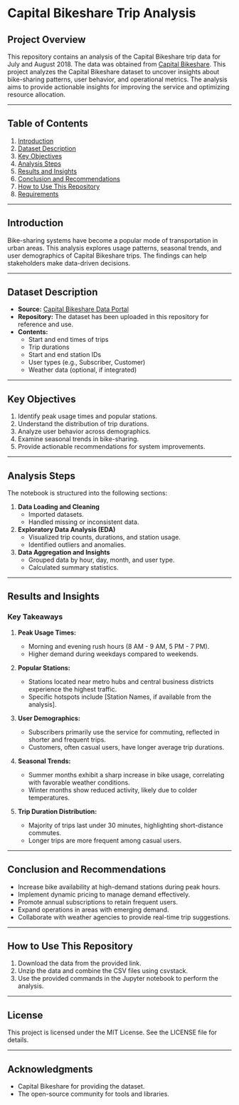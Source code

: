 # Capital Bikeshare Trip Analysis

## Project Overview
This repository contains an analysis of the Capital Bikeshare trip data for July and August 2018. The data was obtained from [Capital Bikeshare]([url](https://s3.amazonaws.com/capitalbikeshare-data/index.html)). This project analyzes the Capital Bikeshare dataset to uncover insights about bike-sharing patterns, user behavior, and operational metrics. The analysis aims to provide actionable insights for improving the service and optimizing resource allocation.

---

## Table of Contents
1. [Introduction](#introduction)
2. [Dataset Description](#dataset-description)
3. [Key Objectives](#key-objectives)
4. [Analysis Steps](#analysis-steps)
5. [Results and Insights](#results-and-insights)
6. [Conclusion and Recommendations](#conclusion-and-recommendations)
7. [How to Use This Repository](#how-to-use-this-repository)
8. [Requirements](#requirements)

---

## Introduction
Bike-sharing systems have become a popular mode of transportation in urban areas. This analysis explores usage patterns, seasonal trends, and user demographics of Capital Bikeshare trips. The findings can help stakeholders make data-driven decisions.

---

## Dataset Description
- **Source:** [Capital Bikeshare Data Portal](https://s3.amazonaws.com/capitalbikeshare-data/index.html)
- **Repository:** The dataset has been uploaded in this repository for reference and use.
- **Contents:**
  - Start and end times of trips
  - Trip durations
  - Start and end station IDs
  - User types (e.g., Subscriber, Customer)
  - Weather data (optional, if integrated)

---

## Key Objectives
1. Identify peak usage times and popular stations.
2. Understand the distribution of trip durations.
3. Analyze user behavior across demographics.
4. Examine seasonal trends in bike-sharing.
5. Provide actionable recommendations for system improvements.

---

## Analysis Steps
The notebook is structured into the following sections:
1. **Data Loading and Cleaning**
   - Imported datasets.
   - Handled missing or inconsistent data.
2. **Exploratory Data Analysis (EDA)**
   - Visualized trip counts, durations, and station usage.
   - Identified outliers and anomalies.
3. **Data Aggregation and Insights**
   - Grouped data by hour, day, month, and user type.
   - Calculated summary statistics.

---

## Results and Insights
### Key Takeaways
1. **Peak Usage Times:**
   - Morning and evening rush hours (8 AM - 9 AM, 5 PM - 7 PM).
   - Higher demand during weekdays compared to weekends.

2. **Popular Stations:**
   - Stations located near metro hubs and central business districts experience the highest traffic.
   - Specific hotspots include [Station Names, if available from the analysis].

3. **User Demographics:**
   - Subscribers primarily use the service for commuting, reflected in shorter and frequent trips.
   - Customers, often casual users, have longer average trip durations.

4. **Seasonal Trends:**
   - Summer months exhibit a sharp increase in bike usage, correlating with favorable weather conditions.
   - Winter months show reduced activity, likely due to colder temperatures.

5. **Trip Duration Distribution:**
   - Majority of trips last under 30 minutes, highlighting short-distance commutes.
   - Longer trips are more frequent among casual users.

---

## Conclusion and Recommendations
- Increase bike availability at high-demand stations during peak hours.
- Implement dynamic pricing to manage demand effectively.
- Promote annual subscriptions to retain frequent users.
- Expand operations in areas with emerging demand.
- Collaborate with weather agencies to provide real-time trip suggestions.

---

## How to Use This Repository

1. Download the data from the provided link.
2. Unzip the data and combine the CSV files using csvstack.
3. Use the provided commands in the Jupyter notebook to perform the analysis.

---

## License
This project is licensed under the MIT License. See the LICENSE file for details.

---

## Acknowledgments
- Capital Bikeshare for providing the dataset.
- The open-source community for tools and libraries.

